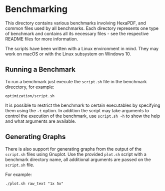 # Benchmarking

This directory contains various benchmarks involving HexaPDF, and common files used by all
benchmarks. Each directory represents one type of benchmark and contains all its necessary files -
see the respective README files for more information.

The scripts have been written with a Linux environment in mind. They may work on macOS or with the
Linux subsystem on Windows 10.


## Running a Benchmark

To run a benchmark just execute the `script.sh` file in the benchmark direcctory, for example:

    optimization/script.sh

It is possible to restrict the benchmark to certain executables by specifying them using the `-t`
option. In addition the script may take arguments to control the execution of the benchmark, use
`script.sh -h` to show the help and what arguments are available.


## Generating Graphs

There is also support for generating graphs from the output of the `script.sh` files using Gnuplot.
Use the provided `plot.sh` script with a benchmark directory name, all additional arguments are
passed on the `script.sh` file.

For example:

    ./plot.sh raw_text "1x 5x"
